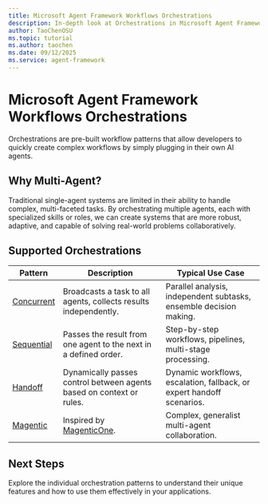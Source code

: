 ```yaml
---
title: Microsoft Agent Framework Workflows Orchestrations
description: In-depth look at Orchestrations in Microsoft Agent Framework Workflows.
author: TaoChenOSU
ms.topic: tutorial
ms.author: taochen
ms.date: 09/12/2025
ms.service: agent-framework
---
```


# Microsoft Agent Framework Workflows Orchestrations

Orchestrations are pre-built workflow patterns that allow developers to quickly create complex workflows by simply plugging in their own AI agents.

## Why Multi-Agent?

Traditional single-agent systems are limited in their ability to handle complex, multi-faceted tasks. By orchestrating multiple agents, each with specialized skills or roles, we can create systems that are more robust, adaptive, and capable of solving real-world problems collaboratively.

## Supported Orchestrations

| Pattern                       | Description                                                                                                                                                                         | Typical Use Case                                                      |
| ----------------------------- | ----------------------------------------------------------------------------------------------------------------------------------------------------------------------------------- | --------------------------------------------------------------------- |
| [Concurrent](./concurrent.md) | Broadcasts a task to all agents, collects results independently.                                                                                                                    | Parallel analysis, independent subtasks, ensemble decision making.    |
| [Sequential](./sequential.md) | Passes the result from one agent to the next in a defined order.                                                                                                                    | Step-by-step workflows, pipelines, multi-stage processing.            |
| [Handoff](./handoff.md)       | Dynamically passes control between agents based on context or rules.                                                                                                                | Dynamic workflows, escalation, fallback, or expert handoff scenarios. |
| [Magentic](./magentic.md)     | Inspired by [MagenticOne](https://www.microsoft.com/en-us/research/articles/magentic-one-a-generalist-multi-agent-system-for-solving-complex-tasks/). | Complex, generalist multi-agent collaboration.                        |

## Next Steps

Explore the individual orchestration patterns to understand their unique features and how to use them effectively in your applications.
